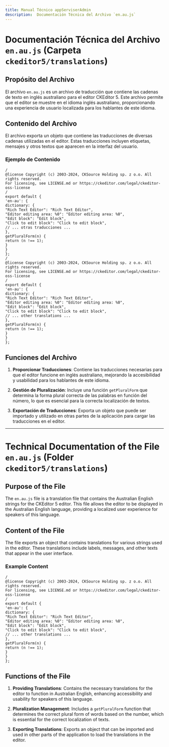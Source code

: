```yaml
---
title: Manual Técnico appServiserAdmin
description:  Documentación Técnica del Archivo `en.au.js`
---
```


# Documentación Técnica del Archivo `en.au.js` (Carpeta `ckeditor5/translations`)

## Propósito del Archivo
El archivo `en.au.js` es un archivo de traducción que contiene las cadenas de texto en inglés australiano para el editor CKEditor 5. Este archivo permite que el editor se muestre en el idioma inglés australiano, proporcionando una experiencia de usuario localizada para los hablantes de este idioma.

## Contenido del Archivo
El archivo exporta un objeto que contiene las traducciones de diversas cadenas utilizadas en el editor. Estas traducciones incluyen etiquetas, mensajes y otros textos que aparecen en la interfaz del usuario.

### Ejemplo de Contenido
```
/
@license Copyright (c) 2003-2024, CKSource Holding sp. z o.o. All rights reserved.
For licensing, see LICENSE.md or https://ckeditor.com/legal/ckeditor-oss-license
/
export default {
'en-au': {
dictionary: {
"Rich Text Editor": "Rich Text Editor",
"Editor editing area: %0": "Editor editing area: %0",
"Edit block": "Edit block",
"Click to edit block": "Click to edit block",
// ... otras traducciones ...
},
getPluralForm(n) {
return (n !== 1);
}
}
};
/
@license Copyright (c) 2003-2024, CKSource Holding sp. z o.o. All rights reserved.
For licensing, see LICENSE.md or https://ckeditor.com/legal/ckeditor-oss-license
/
export default {
'en-au': {
dictionary: {
"Rich Text Editor": "Rich Text Editor",
"Editor editing area: %0": "Editor editing area: %0",
"Edit block": "Edit block",
"Click to edit block": "Click to edit block",
// ... other translations ...
},
getPluralForm(n) {
return (n !== 1);
}
}
};
```

## Funciones del Archivo
1. **Proporcionar Traducciones**: Contiene las traducciones necesarias para que el editor funcione en inglés australiano, mejorando la accesibilidad y usabilidad para los hablantes de este idioma.

2. **Gestión de Pluralización**: Incluye una función `getPluralForm` que determina la forma plural correcta de las palabras en función del número, lo que es esencial para la correcta localización de textos.

3. **Exportación de Traducciones**: Exporta un objeto que puede ser importado y utilizado en otras partes de la aplicación para cargar las traducciones en el editor.

---

# Technical Documentation of the File `en.au.js` (Folder `ckeditor5/translations`)

## Purpose of the File
The `en.au.js` file is a translation file that contains the Australian English strings for the CKEditor 5 editor. This file allows the editor to be displayed in the Australian English language, providing a localized user experience for speakers of this language.

## Content of the File
The file exports an object that contains translations for various strings used in the editor. These translations include labels, messages, and other texts that appear in the user interface.

### Example Content
```
/
@license Copyright (c) 2003-2024, CKSource Holding sp. z o.o. All rights reserved.
For licensing, see LICENSE.md or https://ckeditor.com/legal/ckeditor-oss-license
/
export default {
'en-au': {
dictionary: {
"Rich Text Editor": "Rich Text Editor",
"Editor editing area: %0": "Editor editing area: %0",
"Edit block": "Edit block",
"Click to edit block": "Click to edit block",
// ... other translations ...
},
getPluralForm(n) {
return (n !== 1);
}
}
};
```

## Functions of the File
1. **Providing Translations**: Contains the necessary translations for the editor to function in Australian English, enhancing accessibility and usability for speakers of this language.

2. **Pluralization Management**: Includes a `getPluralForm` function that determines the correct plural form of words based on the number, which is essential for the correct localization of texts.

3. **Exporting Translations**: Exports an object that can be imported and used in other parts of the application to load the translations in the editor.